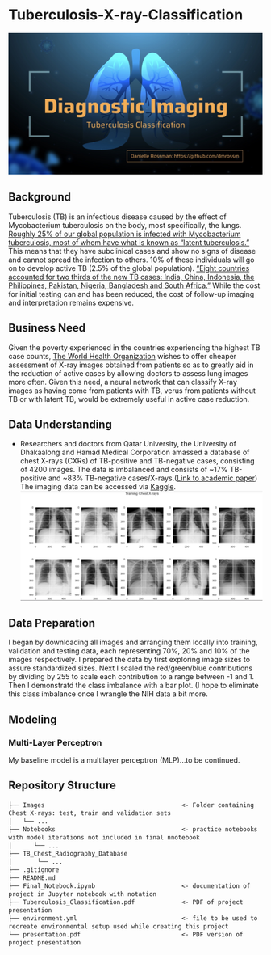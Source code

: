 # Tuberculosis-X-ray-Classification
![Banner Image](https://github.com/dmrossm/Tuberculosis-X-ray-Classification/blob/main/Images/Opening%20Slide.jpg)

## Background
Tuberculosis (TB) is an infectious disease caused by the effect of Mycobacterium tuberculosis
on the body, most specifically, the lungs. [Roughly 25% of our global population is infected with
Mycobacterium tuberculosis, most of whom have what is known as “latent tuberculosis.”](https://www.who.int/news-room/fact-sheets/detail/tuberculosis) This
means that they have subclinical cases and show no signs of disease and cannot spread the
infection to others. 10% of these individuals will go on to develop active TB (2.5% of the global
population). [“Eight countries accounted for two thirds of the new TB cases: India, China,
Indonesia, the Philippines, Pakistan, Nigeria, Bangladesh and South Africa.”](https://www.who.int/news-room/fact-sheets/detail/tuberculosis)
While the cost for initial testing can and has been reduced, the cost of follow-up imaging and
interpretation remains expensive. 

## Business Need
Given the poverty experienced in the countries experiencing
the highest TB case counts, [The World Health Organization](https://www.who.int/) wishes to offer cheaper assessment
of X-ray images obtained from patients so as to greatly aid in the reduction of active cases by
allowing doctors to assess lung images more often. Given this need, a neural network that can
classify X-ray images as having come from patients with TB, verus from patients without TB or
with latent TB, would be extremely useful in active case reduction.

## Data Understanding
- Researchers and doctors from Qatar University, the University of Dhakaalong and Hamad
Medical Corporation amassed a database of chest X-rays (CXRs) of TB-positive and TB-negative cases,
consisting of 4200 images. The data is imbalanced and consists of ~17% TB-positive and ~83%
TB-negative cases/X-rays.([Link to academic paper](https://ieeexplore.ieee.org/document/9224622)) The imaging data can be accessed via [Kaggle](https://www.kaggle.com/tawsifurrahman/tuberculosis-tb-chest-xray-dataset).
![Banner Image](https://github.com/dmrossm/Tuberculosis-X-ray-Classification/blob/main/Images/training_images.png)


## Data Preparation
I began by downloading all images and arranging them locally into training, validation and testing data, each representing 70%, 20% and 10% of the images respectively. I prepared the data by first exploring image sizes to assure standardized sizes. Next I scaled the
red/green/blue contributions by dividing by 255 to scale each contribution to a range between -1
and 1. Then I demonstratd the class imbalance with a bar plot. (I hope to eliminate this class imbalance once I wrangle the NIH data a bit more.

## Modeling

### Multi-Layer Perceptron
My baseline model is a multilayer
perceptron (MLP)...to be continued.




## Repository Structure

```
├── Images                                      <- Folder containing Chest X-rays: test, train and validation sets
│   └── ...
├── Notebooks                                   <- practice notebooks with model iterations not included in final nnotebook                  
│      └── ...
├── TB_Chest_Radiography_Database
│       └── ...                        
├── .gitignore
├── README.md                                  
├── Final_Notebook.ipynb                        <- documentation of project in Jupyter notebook with notation
├── Tuberculosis_Classification.pdf             <- PDF of project presentation
├── environment.yml                             <- file to be used to recreate environmental setup used while creating this project
└── presentation.pdf                            <- PDF version of project presentation
``` 

